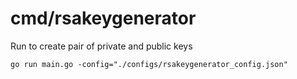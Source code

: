 # cmd/rsakeygenerator

Run to create pair of private and public keys 
```
go run main.go -config="./configs/rsakeygenerator_config.json" 
```

